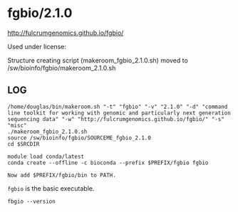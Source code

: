 fgbio/2.1.0
========================

<http://fulcrumgenomics.github.io/fgbio/>

Used under license:



Structure creating script (makeroom_fgbio_2.1.0.sh) moved to /sw/bioinfo/fgbio/makeroom_2.1.0.sh

LOG
---

    /home/douglas/bin/makeroom.sh "-t" "fgbio" "-v" "2.1.0" "-d" "command line toolkit for working with genomic and particularly next generation sequencing data" "-w" "http://fulcrumgenomics.github.io/fgbio/" "-s" "misc"
    ./makeroom_fgbio_2.1.0.sh
    source /sw/bioinfo/fgbio/SOURCEME_fgbio_2.1.0
    cd $SRCDIR

    module load conda/latest
    conda create --offline -c bioconda --prefix $PREFIX/fgbio fgbio

    Now add $PREFIX/fgbio/bin to PATH.

`fgbio` is the basic executable.

    fbgio --version

